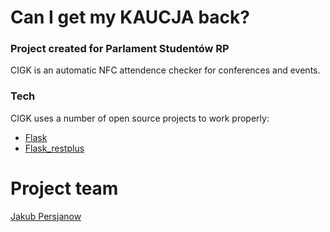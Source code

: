 # Can I get my KAUCJA back?
### Project created for Parlament Studentów RP

CIGK is an automatic NFC attendence checker for conferences and events.

### Tech

CIGK uses a number of open source projects to work properly:

* [Flask](https://flask.palletsprojects.com/en/1.1.x/)
* [Flask_restplus](https://flask-restplus.readthedocs.io/en/stable/)

# Project team
[Jakub Persjanow](https://github.com/JPersjanow)